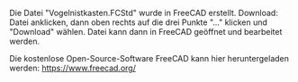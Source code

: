 Die Datei "Vogelnistkasten.FCStd" wurde in FreeCAD erstellt. Download: Datei anklicken, dann oben rechts auf die drei Punkte "..." klicken und "Download" wählen. Datei kann dann in FreeCAD geöffnet und bearbeitet werden.

Die kostenlose Open-Source-Software FreeCAD kann hier heruntergeladen werden: https://www.freecad.org/
